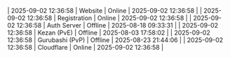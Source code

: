 | 2025-09-02 12:36:58 | Website | Online | 2025-09-02 12:36:58 |
| 2025-09-02 12:36:58 | Registration | Online | 2025-09-02 12:36:58 |
| 2025-09-02 12:36:58 | Auth Server | Offline | 2025-08-18 09:33:31 |
| 2025-09-02 12:36:58 | Kezan (PvE) | Offline | 2025-08-03 17:58:02 |
| 2025-09-02 12:36:58 | Gurubashi (PvP) | Offline | 2025-08-23 21:44:06 |
| 2025-09-02 12:36:58 | Cloudflare | Online | 2025-09-02 12:36:58 |
